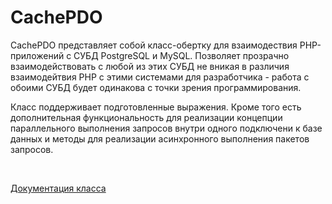 # CachePDO

CachePDO представляет собой класс-обертку для взаимодествия PHP-приложений с СУБД PostgreSQL и MySQL. Позволяет прозрачно взаимодействовать с любой из этих СУБД не вникая в различия взаимодейтвия PHP с этими системами для разработчика - работа с обоими СУБД будет одинакова с точки зрения программирования.

Класс поддерживает подготовленные выражения. 
Кроме того есть дополнительная функциональность для реализации концепции параллельного выполнения запросов внутри одного подключени к базе данных и методы для реализации асинхронного выполнения пакетов запросов.

<br>

[Документация класса](docs_ru)
